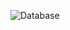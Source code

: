  
 ![Database](https://gihub.com/Evgenij-Nekrasov/Tasks/blob/main/src/img/Снимок%20экрана%20(615).png)
